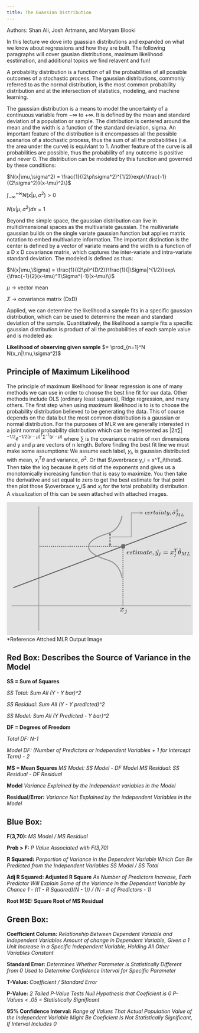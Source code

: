 ```yaml
---
title: The Guassian Distribution
---
```

Authors: Shan Ali, Josh Artmann, and Maryam Blooki

In this lecture we dove into guassian distributions and expanded on what we know about regressions and how they are built. The following paragraphs will cover gausian distributions, maximum likelihood esstimation, and additional topics we find relavent and fun!

A probability distribution is a function of all the probabilities of all possible outcomes of a stochastic process. The gaussian distributions, commonly referred to as the normal distribution, is the most common probability distribution and at the intersection of statistics, modeling, and machine learning. 

The gaussian distribution is a means to model the uncertainty of a continuous variable from $−\infty$ to $+\infty$. It is defined by the mean and standard deviation of a population or sample. The distribution is centered around the mean and the width is a function of the standard deviation, sigma. An important feature of the distribution is it encompasses all the possible scenarios of a stochastic process, thus the sum of all the probabilities (i.e. the area under the curve) is equivlant to 1. Another feature of the curve is all probabilities are possible, thus the probability of any outcome is positive and never 0. The distribution can be modeled by this function and governed by these conditions:

$N(x|\mu,\sigma^2) = \frac{1}{(2\pi\sigma^2)^{1/2}}exp\{\frac{-1}{(2\sigma^2)}(x-\mu)^2\}$

$\int_{-\infty}^{+\infty} N(x|\mu,\sigma^2) > 0$

$N(x|\mu,\sigma^2) dx = 1$

Beyond the simple space, the gaussian distribution can live in multidimensional spaces as the multivariate gaussian. The multivariate gaussian builds on the single variate gaussian function but applies matrix notation to embed multivariate information. The important distinction is the center is defined by a vector of variate means and the width is a function of a D x D covariance matrix, which captures the inter-variate and intra-variate standard deviation. The modeled is defined as thus:

$N(x|\mu,\Sigma) = \frac{1}{(2\pi)^{D/2}}\frac{1}{|\Sigma|^{1/2}}exp\{\frac{-1}{2}(x-\mu)^T\Sigma^{-1}(x-\mu)\}$

$\mu$ -> vector mean

$\Sigma$ -> covariance matrix (DxD)

Applied, we can determine the likelihood a sample fits in a specific gaussian distribution, which can be used to determine the mean and standard deviation of the sample. Quantitatively, the likelihood a sample fits a specific gaussian distribution is product of all the probabilities of each sample value and is modeled as:
 
**Likelihood of observing given sample** $= \prod_{n=1}^N  N(x_n|\mu,\sigma^2)$

## Principle of Maximum Likelihood

The principle of maximum likelihood for linear regression is one of many methods we can use in order to choose the best line fit for our data.  Other methods include OLS (ordinary least squares), Ridge regression, and many others.  The first step when using maximum likelihood is to is to choose the probability distribution believed to be generating the data.  This of course depends on the data but the most common distribution is a gaussian or normal distribution.  For the purposes of MLR we are generally interested in a joint normal probability distribution which can be represented as $|2\pi\sum|^{-1/2}e^{-1/2{(y-\mu)}^T\sum^{-1}(y-\mu)}$ where $\sum$ is the covariance matrix of nxn dimensions and y and $\mu$ are vectors of n length. Before finding the best fit line we must make some assumptions: We assume each label, $y_i$, is gaussian distributed with mean, $x^T_i\theta$ and variance, $\sigma^2$. Or that $\overbrace y_i = x^T_i\theta$. Then take the log because it gets rid of the exponents and gives us a monotomically increasing function that is easy to maximize. You then take the derivative and set equal to zero to get the best estimate for that point then plot those $\overbrace y_i$ and $x_i$ for the total probability distribution.  A visualization of this can be seen attached with attached images.  

![](inference.png)
*Reference Attched MLR Output Image

## Red Box: Describes the Source of Variance in the Model

**SS = Sum of Squares**  

*SS Total: Sum All (Y - Y bar)^2*  

*SS Residual: Sum All (Y - Y predicted)^2*  

*SS Model: Sum All (Y Predicted - Y bar)^2*  

**DF = Degrees of Freedom**

*Total DF: N-1*

*Model DF: (Number of Predictors or Independent Variables + 1 for Intercept Term) - 2*

**MS = Mean Squares**
*MS Model: SS Model - DF Model*
*MS Residual: SS Residual - DF Residual*

**Model**
*Variance Explained by the Independent variables in the Model*

**Residual/Error:**
*Variance Not Explained by the independent Variables in the Model*

## Blue Box:

**F(3,70):**
*MS Model / MS Residual*

**Prob > F:**
*P Value Associated with F(3,70)*

**R Squared:**
*Porportion of Variance in the Dependent Variable Which Can Be Predicted from the Independent Variables*
*SS Model / SS Total*

**Adj R Squared: Adjusted R Square**
*As Number of Predictors Increase, Each Predictor Will Explain Some of the Variance in the Dependent Variable by Chance*
*1 - ((1 - R Squared)(N - 1)) / (N - # of Predictors - 1)*

**Root MSE: Square Root of MS Residual**

## Green Box:

**Coefficient Column:**
*Relationship Between Dependent Variable and Independent Variables*
*Amount of change in Dependent Variable, Given a 1 Unit Increase in a Specific Independent Variable, Holding All Other Variables Constant*

**Standard Error:**
*Determines Whether Parameter is Statistically Different from 0*
*Used to Determine Confidence Interval for Specific Parameter*

**T-Value:**
*Coefficient / Standard Error*

**P-Value:**
*2 Tailed P-Value Tests Null Hypothesis that Coeficient is 0*
*P-Values < .05 = Statistically Significant*

**95% Confidence Interval:**
*Range of Values That Actual Population Value of the Independent Variable Might Be*
*Coeficient Is Not Statistically Significant, If Interval Includes 0*

